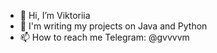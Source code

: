 - 👋 Hi, I’m Viktoriia
- 🌱 I'm writing my projects on Java and Python
- 📫 How to reach me Telegram: @gvvvvm

<!---
gviktoriia/gviktoriia is a ✨ special ✨ repository because its `README.md` (this file) appears on your GitHub profile.
You can click the Preview link to take a look at your changes.
--->
